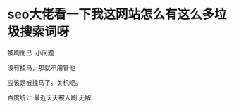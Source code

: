 # seo大佬看一下我这网站怎么有这么多垃圾搜索词呀


被刷而已&nbsp;&nbsp;小问题<img id="aimg_iwaQ9" onclick="zoom(this, this.src, 0, 0, 0)" class="zoom" src="https://cdn.jsdelivr.net/gh/hishis/forum-master/public/images/patch.gif" onmouseover="img_onmouseoverfunc(this)" onload="thumbImg(this)" border="0" alt="" />

没有挂马，那就不用管他

应该是被挂马了。关机吧。

百度统计 最近天天被人刷 无解
